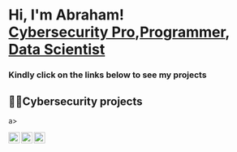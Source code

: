 <h1>Hi, I'm Abraham! <br/><a href="https://www.linkedin.com/in/abfembest/">Cybersecurity Pro</a>,<a href="https://github.com/abfembest">Programmer</a>, <a href="">Data Scientist</a></h1>
<h3>Kindly click on the links below to see my projects</h3>
<h2>👨‍💻<a href ""></a>Cybersecurity projects</h2>a></h2>



[<img align="left" alt="abfembest | Twitter" width="22px" src="https://cdn.jsdelivr.net/npm/simple-icons@v3/icons/twitter.svg" />][twitter]
[<img align="left" alt="abfembest | LinkedIn" width="22px" src="https://cdn.jsdelivr.net/npm/simple-icons@v3/icons/linkedin.svg" />][linkedin]
[<img align="left" alt="abfembest | Instagram" width="22px" src="https://cdn.jsdelivr.net/npm/simple-icons@v3/icons/instagram.svg" />][instagram]

[twitter]: https://twitter.com/abfembest
[youtube]: https://www.youtube.com/c/abfembest
[instagram]: https://www.instagram.com/abfembest/
[linkedin]: https://linkedin.com/in/abfembest

